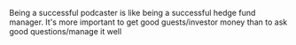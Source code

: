 Being a successful podcaster is like being a successful hedge fund manager. It's more important to get good guests/investor money than to ask good questions/manage it well

